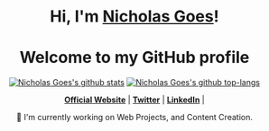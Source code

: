 <h1 align="center">Hi, I'm <a href="#">Nicholas Goes</a>!</h1>
<h1 align="center">Welcome to my GitHub profile</h1>

<p align="center">
  <a href="https://github.com/Nicholas-Goes"><img src="https://github-readme-stats.vercel.app/api?username=Nicholas-Goes&hide_border=true&show_icons=true&theme=vue" alt="Nicholas Goes's github stats"></a>
  <a href="https://github.com/Nicholas-Goes"><img src="https://github-readme-stats.vercel.app/api/top-langs/?username=anuraghazra&layout=compact" alt="Nicholas Goes's github top-langs"></a>

</p>

<p align="center">
  <strong><a href="#">Official Website</a></strong> |
  <strong><a href="https://twitter.com/NicholasGoes">Twitter</a></strong> |
  <strong><a href="https://www.linkedin.com/in/nicholas-goes-0aab63210">LinkedIn</a></strong> |
</p>

<p align="center">💚 I'm currently working on Web Projects, and Content Creation.</p>
